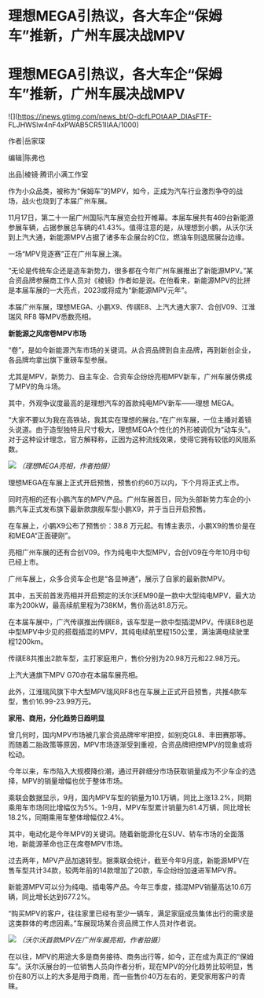 # 理想MEGA引热议，各大车企“保姆车”推新，广州车展决战MPV

# 理想MEGA引热议，各大车企“保姆车”推新，广州车展决战MPV

![](https://inews.gtimg.com/news_bt/O-dcfLPOtAAP_DIAsFTF-
FLJHWSlw4nF4xPWAB5CR51lIAA/1000)

作者|岳家琛

编辑|陈弗也

出品|棱镜·腾讯小满工作室

作为小众品类，被称为“保姆车”的MPV，如今，正成为汽车行业激烈争夺的战场，战火也烧到了本届广州车展。

11月17日，第二十一届广州国际汽车展览会拉开帷幕。本届车展共有469台新能源参展车辆，占据参展总车辆的41.43%。值得注意的是，从理想到小鹏，从沃尔沃到上汽大通，新能源MPV占据了诸多车企展台的C位，燃油车则退居展台边缘。

一场“MPV竞逐赛”正在广州车展上演。

“无论是传统车企还是造车新势力，很多都在今年广州车展推出了新能源MPV。”某合资品牌参展商工作人员对《棱镜》作者如是说。在他看来，新能源MPV的比拼是本届车展的一大亮点，2023或将成为“新能源MPV元年”。

本届广州车展，理想MEGA、小鹏X9、传祺E8、上汽大通大家7、合创V09、江淮瑞风 RF8 等MPV悉数亮相。

**新能源之风席卷MPV市场**

“卷”，是如今新能源汽车市场的关键词。从合资品牌到自主品牌，再到新创企业，各品牌均拿出旗下重磅车型参展。

尤其是MPV，新势力、自主车企、合资车企纷纷亮相MPV新车，广州车展仿佛成了MPV的角斗场。

其中，外观争议度最高的是理想汽车的首款纯电MPV新车——理想 MEGA。

“大家不要以为我在高铁站，我其实在理想的展台。”在广州车展，一位主播对着镜头说道。由于造型独特且尺寸极大，理想MEGA个性化的外形被调侃为“动车头”。对于这种设计理念，官方解释称，正因为这种流线效果，使得它拥有较低的风阻系数。

![](https://inews.gtimg.com/news_bt/Oc1VdwGXYUsf3v0JjkIn59BElaV7JSQKFTmNWBHbF9CbIAA/1000)
_（理想MEGA亮相，作者拍摄）_

理想MEGA在车展上正式开启预售，预售价约60万以内，下个月将正式上市。

同时亮相的还有小鹏汽车的MPV产品。广州车展首日，同为头部新势力车企的小鹏汽车正式发布旗下最新款旗舰车型小鹏X9，并于当日开启预售。

在车展上，小鹏X9公布了预售价：38.8 万元起。有博主表示，小鹏X9的售价是在和MEGA“正面硬刚”。

亮相广州车展的还有合创V09。作为纯电中大型MPV，合创V09在今年10月中旬已经上市。

广州车展上，众多合资车企也是“各显神通”，展示了自家的最新款MPV。

其中，五天前首发亮相并开启预定的沃尔沃EM90是一款中大型纯电MPV，最大功率为200kW，最高续航里程为738KM，售价高达81.8万元。

在本届车展中，广汽传祺推出传祺E8，该车型是一款中型插混MPV。传祺E8也是中型MPV中少见的搭载插混的MPV，其纯电续航里程150公里，满油满电续驶里程1200km。

传祺E8共推出2款车型，主打家庭用户，售价分别为20.98万元和22.98万元。

上汽大通旗下MPV G70亦在本届车展亮相。

此外，江淮瑞风旗下中大型MPV瑞风RF8也在车展上正式开启预售，共推4款车型，售价16.99-23.99万元。

**家用、商用，分化趋势日趋明显**

曾几何时，国内MPV市场被几家合资品牌牢牢把控，如别克GL8、丰田赛那等。而随着二胎政策等原因，MPV市场逐渐受到重视，合资品牌把控MPV的现象或将松动。

今年以来，车市陷入大规模降价潮，通过开辟细分市场获取销量成为不少车企的选择，MPV的销量增幅也优于整体市场。

乘联会数据显示，9月，国内MPV车型的销量为10.1万辆，同比上涨13.2%，同期乘用车市场同比增幅仅为5%。1-9月，MPV车型累计销量为81.4万辆，同比增长18.2%，同期乘用车整体增幅仅2.4%。

其中，电动化是今年MPV的关键词。随着新能源化在SUV、轿车市场的全面落地，新能源革命也正在席卷MPV市场。

过去两年，MPV产品加速转型。据乘联会统计，截至今年9月底，新能源MPV在售车型共计34款，较两年前的14款增加了20款，车企纷纷加速进军MPV界。

新能源MPV可以分为纯电、插电等产品。今年三季度，插混MPV销量高达10.6万辆，同比增长达到677.2%。

“购买MPV的客户，往往家里已经有至少一辆车，满足家庭成员集体出行的需求是这类群体的考虑因素。”车展现场某合资品牌工作人员对作者说。

![](https://inews.gtimg.com/news_bt/OuZVcIwSRqtslpXuLNQbJOZP9gaY5BAmot4uQNG6qqTxkAA/1000)
_（沃尔沃首款MPV在广州车展亮相，作者拍摄）_

在以往，MPV的用途大多是商务接待、商务出行等，如今，正在成为真正的“保姆车”。沃尔沃展台的一位销售人员向作者分析，现在MPV的分化趋势比较明显，售价在80万以上的大多是用于商用，而一些售价40万左右的，更受家用客户的青睐。

